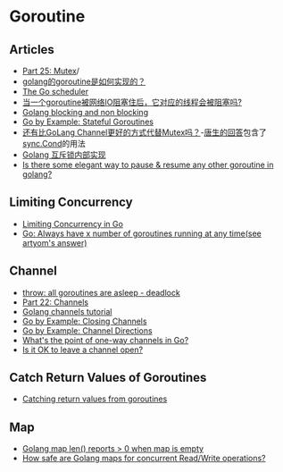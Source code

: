 # Goroutine

## Articles
* [Part 25: Mutex](https://golangbot.com/mutex)/
* [golang的goroutine是如何实现的？](http://www.zhihu.com/question/20862617)
* [The Go scheduler](http://morsmachine.dk/go-scheduler)
* [当一个goroutine被网络IO阻塞住后，它对应的线程会被阻塞吗?](https://www.zhihu.com/question/27207566)
* [Golang blocking and non blocking](https://stackoverflow.com/questions/36112445/golang-blocking-and-non-blocking)
* [Go by Example: Stateful Goroutines](https://gobyexample.com/stateful-goroutines)
* [还有比GoLang Channel更好的方式代替Mutex吗？](https://www.zhihu.com/question/27256570)-[唐生的回答](https://www.zhihu.com/question/27256570/answer/35889022)包含了[sync.Cond](https://godoc.org/sync#Cond)的用法
* [Golang 互斥锁内部实现](https://zhuanlan.zhihu.com/p/27608263)
* [Is there some elegant way to pause & resume any other goroutine in golang?](https://stackoverflow.com/questions/16101409/is-there-some-elegant-way-to-pause-resume-any-other-goroutine-in-golang/16102304#16102304)

## Limiting Concurrency
* [Limiting Concurrency in Go](http://jmoiron.net/blog/limiting-concurrency-in-go/)
* [Go: Always have x number of goroutines running at any time(see artyom's answer)](https://stackoverflow.com/questions/25306073/go-always-have-x-number-of-goroutines-running-at-any-time)

## Channel
* [throw: all goroutines are asleep - deadlock](https://stackoverflow.com/questions/12398359/throw-all-goroutines-are-asleep-deadlock)
* [Part 22: Channels](https://golangbot.com/channels/)
* [Golang channels tutorial](http://guzalexander.com/2013/12/06/golang-channels-tutorial.html)
* [Go by Example: Closing Channels](https://gobyexample.com/closing-channels)
* [Go by Example: Channel Directions](https://gobyexample.com/channel-directions)
* [What's the point of one-way channels in Go?](https://stackoverflow.com/questions/13596186/whats-the-point-of-one-way-channels-in-go)
* [Is it OK to leave a channel open?](https://stackoverflow.com/questions/8593645/is-it-ok-to-leave-a-channel-open)

## Catch Return Values of Goroutines
* [Catching return values from goroutines](https://stackoverflow.com/questions/20945069/catching-return-values-from-goroutines)

## Map
* [Golang map len() reports > 0 when map is empty](https://stackoverflow.com/questions/33872157/golang-map-len-reports-0-when-map-is-empty)
* [How safe are Golang maps for concurrent Read/Write operations?](https://stackoverflow.com/questions/36167200/how-safe-are-golang-maps-for-concurrent-read-write-operations)
